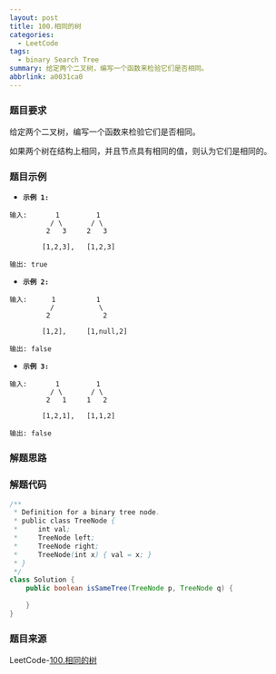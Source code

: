 ```yaml
---
layout: post
title: 100.相同的树
categories:
  - LeetCode
tags:
  - binary Search Tree
summary: 给定两个二叉树，编写一个函数来检验它们是否相同。
abbrlink: a0031ca0
---
```


### 题目要求
给定两个二叉树，编写一个函数来检验它们是否相同。

如果两个树在结构上相同，并且节点具有相同的值，则认为它们是相同的。


### 题目示例
- **`示例 1:`**
```
输入:       1         1
          / \       / \
         2   3     2   3

        [1,2,3],   [1,2,3]

输出: true
```

- **`示例 2:`**
```
输入:      1          1
          /           \
         2             2

        [1,2],     [1,null,2]

输出: false
```

- **`示例 3:`**
```
输入:       1         1
          / \       / \
         2   1     1   2

        [1,2,1],   [1,1,2]

输出: false
```


### 解题思路


### 解题代码
```java
/**
 * Definition for a binary tree node.
 * public class TreeNode {
 *     int val;
 *     TreeNode left;
 *     TreeNode right;
 *     TreeNode(int x) { val = x; }
 * }
 */
class Solution {
    public boolean isSameTree(TreeNode p, TreeNode q) {
        
    }
}
```



### 题目来源
LeetCode-[100.相同的树](https://leetcode-cn.com/problems/same-tree/)
